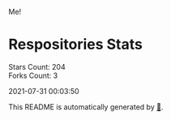 Me!

# Respositories Stats
Stars Count: 204  
Forks Count: 3

2021-07-31 00:03:50  

This README is automatically generated by [🐰](https://github.com/rnitta/rnitta).
